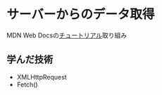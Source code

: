 # サーバーからのデータ取得
MDN Web Docsの[チュートリアル](https://developer.mozilla.org/ja/docs/Learn/JavaScript/Client-side_web_APIs/Fetching_data)取り組み

## 学んだ技術
- XMLHttpRequest
- Fetch()